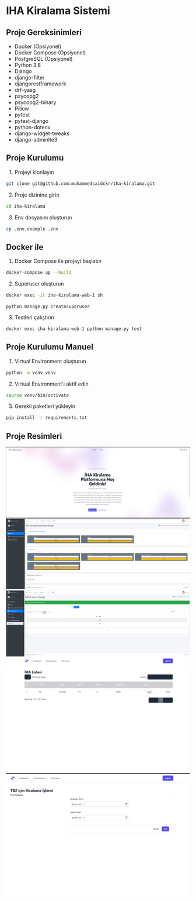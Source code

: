 # IHA Kiralama Sistemi

## Proje Gereksinimleri
* Docker (Opsiyonel)
* Docker Compose (Opsiyonel)
* PostgreSQL (Opsiyonel)
* Python 3.8
* Django
* django-filter
* djangorestframework
* drf-yasg
* psycopg2
* psycopg2-binary
* Pillow
* pytest
* pytest-django
* python-dotenv
* django-widget-tweaks
* django-adminlte3

## Proje Kurulumu
1. Projeyi klonlayın
```bash
git clone git@github.com:muhammedsaidckr/iha-kiralama.git
```

2. Proje dizinine girin
```bash
cd iha-kiralama
```

3. Env dosyasını oluşturun
```bash
cp .env.example .env
```

## Docker ile
1. Docker Compose ile projeyi başlatın
```bash
docker-compose up --build
```

2. Superuser oluşturun
```bash
docker exec -it iha-kiralama-web-1 sh
```
```
python manage.py createsuperuser
```
3. Testleri çalıştırın
```bash
docker exec iha-kiralama-web-1 python manage.py test
```

## Proje Kurulumu Manuel


1. Virtual Environment oluşturun
```bash
python -m venv venv
```

2. Virtual Environment'ı aktif edin
```bash
source venv/bin/activate
```

3. Gerekli paketleri yükleyin
```bash
pip install -r requirements.txt
```

## Proje Resimleri
![LandingPage](media/screenshots/iha1.PNG)
![AdminPanel](media/screenshots/iha2.PNG)
![AdminPanel](media/screenshots/iha3.PNG)
![UserDashboard](media/screenshots/iha4.PNG)
![UserDashboardRent](media/screenshots/iha5.PNG)